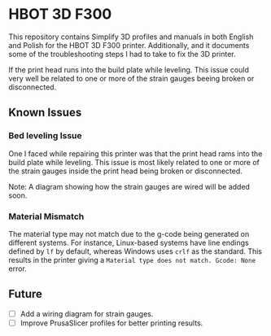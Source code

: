 # HBOT 3D F300

This repository contains Simplify 3D profiles and manuals in both English and Polish for the HBOT 3D F300 printer. Additionally, and it documents some of the troubleshooting steps I had to take to fix the 3D printer.

If the print head runs into the build plate while leveling. This issue could very well be related to one or more of the strain gauges beeing broken or disconnected.

## Known Issues

### Bed leveling Issue

One I faced while repairing this printer was that the print head rams into the build plate while leveling. This issue is most likely related to one or more of the strain gauges inside the print head being broken or disconnected.

Note: A diagram showing how the strain gauges are wired will be added soon.

### Material Mismatch

The material type may not match due to the g-code being generated on different systems. For instance, Linux-based systems have line endings defined by `lf` by default, whereas Windows uses `crlf` as the standard. This results in the printer giving a `Material type does not match. Gcode: None` error.

## Future

- [ ] Add a wiring diagram for strain gauges.
- [ ] Improve PrusaSlicer profiles for better printing results.
